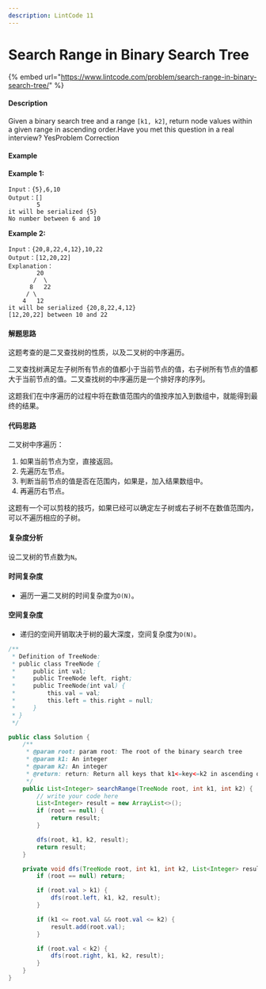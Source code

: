 ```yaml
---
description: LintCode 11
---
```


# Search Range in Binary Search Tree

{% embed url="https://www.lintcode.com/problem/search-range-in-binary-search-tree/" %}

#### Description

Given a binary search tree and a range `[k1, k2]`, return node values within a given range in ascending order.Have you met this question in a real interview?  YesProblem Correction

#### Example

**Example 1:**

```
Input：{5},6,10
Output：[]
        5
it will be serialized {5}
No number between 6 and 10
```

**Example 2:**

```
Input：{20,8,22,4,12},10,22
Output：[12,20,22]
Explanation：
        20
       /  \
      8   22
     / \
    4   12
it will be serialized {20,8,22,4,12}
[12,20,22] between 10 and 22
```

#### 解题思路

这题考查的是二叉查找树的性质，以及二叉树的中序遍历。

二叉查找树满足左子树所有节点的值都小于当前节点的值，右子树所有节点的值都大于当前节点的值。二叉查找树的中序遍历是一个排好序的序列。

这题我们在中序遍历的过程中将在数值范围内的值按序加入到数组中，就能得到最终的结果。

#### 代码思路

二叉树中序遍历：

1. 如果当前节点为空，直接返回。
2. 先遍历左节点。
3. 判断当前节点的值是否在范围内，如果是，加入结果数组中。
4. 再遍历右节点。

这题有一个可以剪枝的技巧，如果已经可以确定左子树或右子树不在数值范围内，可以不遍历相应的子树。

#### 复杂度分析

设二叉树的节点数为`N`。

#### 时间复杂度

* 遍历一遍二叉树的时间复杂度为`O(N)`。

#### 空间复杂度

* 递归的空间开销取决于树的最大深度，空间复杂度为`O(N)`。

```java
/**
 * Definition of TreeNode:
 * public class TreeNode {
 *     public int val;
 *     public TreeNode left, right;
 *     public TreeNode(int val) {
 *         this.val = val;
 *         this.left = this.right = null;
 *     }
 * }
 */

public class Solution {
    /**
     * @param root: param root: The root of the binary search tree
     * @param k1: An integer
     * @param k2: An integer
     * @return: return: Return all keys that k1<=key<=k2 in ascending order
     */
    public List<Integer> searchRange(TreeNode root, int k1, int k2) {
        // write your code here
        List<Integer> result = new ArrayList<>();
        if (root == null) {
            return result;
        }

        dfs(root, k1, k2, result);
        return result;
    }

    private void dfs(TreeNode root, int k1, int k2, List<Integer> result) {
        if (root == null) return;

        if (root.val > k1) {
            dfs(root.left, k1, k2, result);
        }

        if (k1 <= root.val && root.val <= k2) {
            result.add(root.val);
        }

        if (root.val < k2) {
            dfs(root.right, k1, k2, result);
        }
    }
}
```
